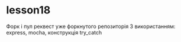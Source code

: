 # lesson18
Форк і пул реквест уже форкнутого репозиторія
З використанням: express, mocha, конструкція try_catch
